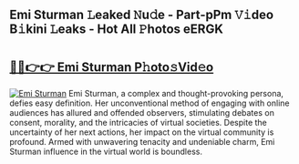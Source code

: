 ## Emi Sturman 𝙻eaked 𝙽u𝚍e - Part-pPm 𝚅𝚒deo B𝚒kini 𝙻eaks - Hot All 𝙿hotos eERGK

# <h2><a href="http://ld52utu.urlbe.top/?page=Emi+Sturman">🔗🔗👉👉 Emi Sturman P𝚑oto𝚜Vid𝚎o</a></h2>

[![Emi Sturman](https://i.imgur.com/eBuTRDB.gif)](http://ld52utu.urlbe.top/?page=Emi+Sturman)
Emi Sturman, a complex and thought-provoking persona, defies easy definition. Her unconventional method of engaging with online audiences has allured and offended observers, stimulating debates on consent, morality, and the intricacies of virtual societies. Despite the uncertainty of her next actions, her impact on the virtual community is profound. Armed with unwavering tenacity and undeniable charm, Emi Sturman influence in the virtual world is boundless.
